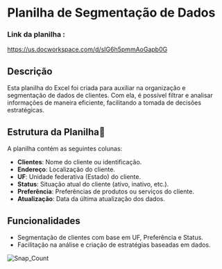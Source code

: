 # Planilha de Segmentação de Dados
### Link da planilha : 
https://us.docworkspace.com/d/sIG6h5pmmAoGapb0G

 ## Descrição
Esta planilha do Excel foi criada para auxiliar na organização e segmentação de dados de clientes. Com ela, é possível filtrar e analisar informações de maneira eficiente, facilitando a tomada de decisões estratégicas.

## Estrutura da Planilha📂
A planilha contém as seguintes colunas:

- **Clientes**: Nome do cliente ou identificação.
- **Endereço**: Localização do cliente.
- **UF**: Unidade federativa (Estado) do cliente.
- **Status**: Situação atual do cliente (ativo, inativo, etc.).
- **Preferência**: Preferências de produtos ou serviços do cliente.
- **Atualização**: Data da última atualização dos dados.

## Funcionalidades
*  Segmentação de clientes com base em UF, Preferência e Status.
* Facilitação na análise e criação de estratégias baseadas em dados.


![Snap_Count](https://github.com/user-attachments/assets/39b9b4d3-6c77-49c9-92e9-a42600a824a8)
